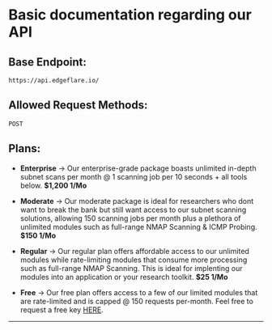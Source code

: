 # Basic documentation regarding our API

## Base Endpoint:
`https://api.edgeflare.io/`

## Allowed Request Methods:
`POST`

## Plans:
- __Enterprise__ -> Our enterprise-grade package boasts unlimited in-depth subnet scans per month @ 1 scanning job per 10 seconds + all tools below. __$1,200 1/Mo__

- __Moderate__ -> Our moderate package is ideal for researchers who dont want to break the bank but still want access to our subnet scanning solutions,
allowing 150 scanning jobs per month plus a plethora of unlimited modules such as full-range NMAP Scanning & ICMP Probing. __$150 1/Mo__

- __Regular__ -> Our regular plan offers affordable access to our unlimited modules while rate-limiting modules that consume more processing such as
full-range NMAP Scanning. This is ideal for implenting our modules into an application or your research toolkit. __$25 1/Mo__

- __Free__ -> Our free plan offers access to a few of our limited modules that are rate-limited and is capped @ 150 requests per-month. Feel free to request
a free key [HERE](https://edgeflare.io/free). 

----
